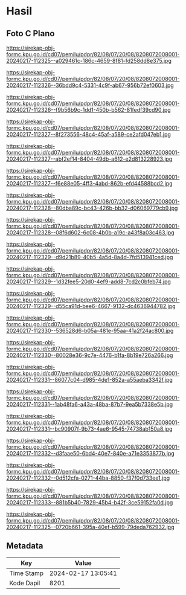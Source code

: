 # Hasil

## Foto C Plano

https://sirekap-obj-formc.kpu.go.id/cd07/pemilu/pdpr/82/08/07/20/08/8208072008001-20240217-112325--a029461c-186c-4659-8f81-fd258dd8e375.jpg

https://sirekap-obj-formc.kpu.go.id/cd07/pemilu/pdpr/82/08/07/20/08/8208072008001-20240217-112326--36bdd9c4-5331-4c9f-ab67-956b72ef0603.jpg

https://sirekap-obj-formc.kpu.go.id/cd07/pemilu/pdpr/82/08/07/20/08/8208072008001-20240217-112326--f9b56b9c-1dd1-450b-b562-81fedf39cd90.jpg

https://sirekap-obj-formc.kpu.go.id/cd07/pemilu/pdpr/82/08/07/20/08/8208072008001-20240217-112327--8f273556-48c4-45af-a589-ce2afd047eb1.jpg

https://sirekap-obj-formc.kpu.go.id/cd07/pemilu/pdpr/82/08/07/20/08/8208072008001-20240217-112327--abf2ef14-8404-49db-a612-e2d813228923.jpg

https://sirekap-obj-formc.kpu.go.id/cd07/pemilu/pdpr/82/08/07/20/08/8208072008001-20240217-112327--f6e88e05-4ff3-4abd-862b-efd44588bcd2.jpg

https://sirekap-obj-formc.kpu.go.id/cd07/pemilu/pdpr/82/08/07/20/08/8208072008001-20240217-112328--80dba89c-bc43-426b-bb32-d06069779cb9.jpg

https://sirekap-obj-formc.kpu.go.id/cd07/pemilu/pdpr/82/08/07/20/08/8208072008001-20240217-112328--08f6d602-6c08-4b0b-a19c-a43f8a03c463.jpg

https://sirekap-obj-formc.kpu.go.id/cd07/pemilu/pdpr/82/08/07/20/08/8208072008001-20240217-112329--d9d21b89-40b5-4a5d-8a4d-7fd513941ced.jpg

https://sirekap-obj-formc.kpu.go.id/cd07/pemilu/pdpr/82/08/07/20/08/8208072008001-20240217-112329--1d32fee5-20d0-4ef9-add8-7cd2c0bfeb74.jpg

https://sirekap-obj-formc.kpu.go.id/cd07/pemilu/pdpr/82/08/07/20/08/8208072008001-20240217-112329--d55ca91d-bee6-4667-9132-dc4636944782.jpg

https://sirekap-obj-formc.kpu.go.id/cd07/pemilu/pdpr/82/08/07/20/08/8208072008001-20240217-112330--536528d6-b05a-481e-95aa-41a2f24ac800.jpg

https://sirekap-obj-formc.kpu.go.id/cd07/pemilu/pdpr/82/08/07/20/08/8208072008001-20240217-112330--80028e36-9c7e-4476-b1fa-8b19e726a266.jpg

https://sirekap-obj-formc.kpu.go.id/cd07/pemilu/pdpr/82/08/07/20/08/8208072008001-20240217-112331--86077c04-d985-4de1-852a-a55aeba3342f.jpg

https://sirekap-obj-formc.kpu.go.id/cd07/pemilu/pdpr/82/08/07/20/08/8208072008001-20240217-112331--1ab48fa6-a43a-48ba-87b7-9ea5b7338e5b.jpg

https://sirekap-obj-formc.kpu.go.id/cd07/pemilu/pdpr/82/08/07/20/08/8208072008001-20240217-112331--bc90907f-9b73-4ae6-9545-74738ab150a8.jpg

https://sirekap-obj-formc.kpu.go.id/cd07/pemilu/pdpr/82/08/07/20/08/8208072008001-20240217-112332--d3faae50-6bd4-40e7-840e-a71e3353877b.jpg

https://sirekap-obj-formc.kpu.go.id/cd07/pemilu/pdpr/82/08/07/20/08/8208072008001-20240217-112332--0d512cfa-0271-44ba-8850-f37f0d733ee1.jpg

https://sirekap-obj-formc.kpu.go.id/cd07/pemilu/pdpr/82/08/07/20/08/8208072008001-20240217-112333--881b5b40-7829-45b4-b42f-3ce59152fa0d.jpg

https://sirekap-obj-formc.kpu.go.id/cd07/pemilu/pdpr/82/08/07/20/08/8208072008001-20240217-112325--0720b661-395a-40ef-b599-79deda762932.jpg


## Metadata

| Key        | Value               |
| ---------- | ------------------- |
| Time Stamp | 2024-02-17 13:05:41 |
| Kode Dapil | 8201                |




